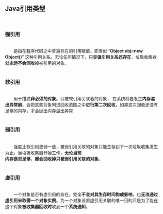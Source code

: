 ## Java引用类型&emsp;  
&emsp;  
### 强引用&emsp;  
&emsp;  
​&emsp;&emsp;是指在程序代码之中普遍存在的引用赋值，即类似 “**Object obj=new Object()**” 这种引用关系。无论任何情况下，只要**强引用关系还存在**，垃圾收集器就**永远不会回收**掉被引用的对象。&emsp;  
&emsp;  
### 软引用&emsp;  
&emsp;  
​&emsp;&emsp;用于描述**非必须的对象**。只被软引用关联着的对象， 在系统将要发生**内存溢出异常前**，会把这些对象列进回收范围之中**进行第二次回收**，如果这次回收还没有足够的内存，才会抛出内存溢出异常&emsp;  
&emsp;  
### 弱引用&emsp;  
&emsp;  
​&emsp;&emsp;强度比软引用更弱一些，被弱引用关联的对象只能生存到下一次垃圾收集发生为止。当垃圾收集器开始工作，**无论当前**&emsp;  
**内存是否足够**，**都会回收掉只被弱引用关联的对象**。&emsp;  
&emsp;  
### 虚引用&emsp;  
&emsp;  
​&emsp;&emsp;一个对象是否有虚引用的存在，完全**不会对其生存时间构成影响**，也**无法通过虚引用来取得一个对象实例**。为一个对象设置虚引用关联的唯一目的只是为了能在这个对象**被收集器回收时**收到一个**系统通知**。&emsp;  
&emsp;  
&emsp;  
